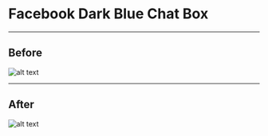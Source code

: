 # Facebook Dark Blue Chat Box
---
## Before
![alt text](http://image.prntscr.com/image/5d410017e0f74bbfbb653cfaa1be10e5.png) 

---
## After
![alt text](http://image.prntscr.com/image/12678641e6494830b22070c791572192.png)
